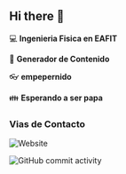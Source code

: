 ## Hi there 👋
:computer: **Ingenieria Fisica en EAFIT**

:pencil: **Generador de Contenido**

:eyeglasses: **empepernido**

:family: **Esperando a ser papa**

### Vias de Contacto

![Website](https://img.shields.io/website?url=https%3A%2F%2Fwww.linkedin.com%2Fin%2Fjuan-pablo-diaz-gonzalez-244384241%3Futm_source%3Dshare%26utm_campaign%3Dshare_via%26utm_content%3Dprofile%26utm_medium%3Dios_app)

![GitHub commit activity](https://img.shields.io/github/commit-activity/m/jpdgz2002/jpdgz2002)
